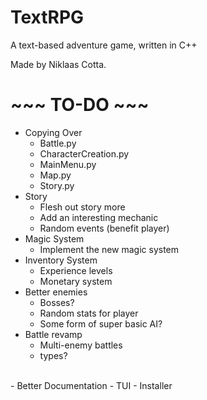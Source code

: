 # TextRPG
A text-based adventure game, written in C++ <br/>

Made by Niklaas Cotta.<br/>

# ~~~ TO-DO ~~~
- Copying Over
  - Battle.py
  - CharacterCreation.py
  - MainMenu.py
  - Map.py
  - Story.py
- Story
  - Flesh out story more
  - Add an interesting mechanic
  - Random events (benefit player)
- Magic System
  - Implement the new magic system
- Inventory System
  - Experience levels
  - Monetary system
- Better enemies
  - Bosses?
  - Random stats for player
  - Some form of super basic AI?
- Battle revamp
  - Multi-enemy battles
  - types?
<br/>
- Better Documentation
- TUI
- Installer
